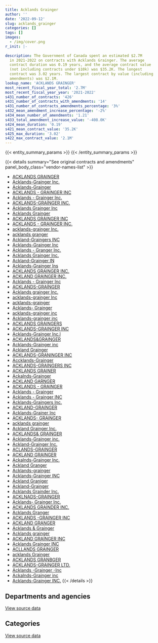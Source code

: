 ```yaml
---
title: Acklands Grainger
author: ''
date: '2022-09-12'
slug: acklands_grainger
categories: []
tags: []
images:
  - /img/cover.png
r_init: |-
  
description: The Government of Canada spent an estimated $2.7M
  in 2021-2022 on contracts with Acklands Grainger. The average
  contract duration was 0.19 years, and the average contract value
  (not including contracts under $10k) was $35.2K. The longest
  contract was 3.02 years. The largest contract by value (including
  amendments) was $2.1M.
lookup_name: 'ACKLANDS GRAINGER'
most_recent_fiscal_year_total: '2.7M'
most_recent_fiscal_year_year: '2021-2022'
s431_number_of_contracts: '426'
s431_number_of_contracts_with_amendments: '14'
s431_number_of_contracts_amendments_percentage: '3%'
s432_mean_amendment_increase_percentage: '-2%'
s434_mean_number_of_amendments: '1.21'
s433_total_amendment_increase_value: '-408.0K'
s424_mean_duration: '0.19'
s421_mean_contract_value: '35.2K'
s425_max_duration: '3.02'
s422_max_contract_value: '2.1M'
---
```


<script src="/rmarkdown-libs/htmlwidgets/htmlwidgets.js"></script>
<link href="/rmarkdown-libs/datatables-css/datatables-crosstalk.css" rel="stylesheet" />
<script src="/rmarkdown-libs/datatables-binding/datatables.js"></script>
<script src="/rmarkdown-libs/jquery/jquery-3.6.0.min.js"></script>
<link href="/rmarkdown-libs/dt-core-bootstrap/css/dataTables.bootstrap.min.css" rel="stylesheet" />
<link href="/rmarkdown-libs/dt-core-bootstrap/css/dataTables.bootstrap.extra.css" rel="stylesheet" />
<script src="/rmarkdown-libs/dt-core-bootstrap/js/jquery.dataTables.min.js"></script>
<script src="/rmarkdown-libs/dt-core-bootstrap/js/dataTables.bootstrap.min.js"></script>
<link href="/rmarkdown-libs/crosstalk/css/crosstalk.min.css" rel="stylesheet" />
<script src="/rmarkdown-libs/crosstalk/js/crosstalk.min.js"></script>
<script src="/rmarkdown-libs/htmlwidgets/htmlwidgets.js"></script>
<link href="/rmarkdown-libs/datatables-css/datatables-crosstalk.css" rel="stylesheet" />
<script src="/rmarkdown-libs/datatables-binding/datatables.js"></script>
<script src="/rmarkdown-libs/jquery/jquery-3.6.0.min.js"></script>
<link href="/rmarkdown-libs/dt-core-bootstrap/css/dataTables.bootstrap.min.css" rel="stylesheet" />
<link href="/rmarkdown-libs/dt-core-bootstrap/css/dataTables.bootstrap.extra.css" rel="stylesheet" />
<script src="/rmarkdown-libs/dt-core-bootstrap/js/jquery.dataTables.min.js"></script>
<script src="/rmarkdown-libs/dt-core-bootstrap/js/dataTables.bootstrap.min.js"></script>
<link href="/rmarkdown-libs/crosstalk/css/crosstalk.min.css" rel="stylesheet" />
<script src="/rmarkdown-libs/crosstalk/js/crosstalk.min.js"></script>

{{< entity_summary_params >}}
{{< /entity_summary_params >}}

{{< details summary="See original contracts and amendments" panel_body_class="vendor-names-list" >}}
- [ACKLANDS GRAINGER](https://search.open.canada.ca/en/ct/?sort=contract_value_f%20desc&page=1&search_text=%22ACKLANDS%20GRAINGER%22)
- [Acklands-Grainger Inc.](https://search.open.canada.ca/en/ct/?sort=contract_value_f%20desc&page=1&search_text=%22Acklands-Grainger%20Inc.%22)
- [Acklands-Grainger](https://search.open.canada.ca/en/ct/?sort=contract_value_f%20desc&page=1&search_text=%22Acklands-Grainger%22)
- [ACKLANDS - GRAINGER INC](https://search.open.canada.ca/en/ct/?sort=contract_value_f%20desc&page=1&search_text=%22ACKLANDS%20-%20GRAINGER%20INC%22)
- [Acklands - Grainger Inc.](https://search.open.canada.ca/en/ct/?sort=contract_value_f%20desc&page=1&search_text=%22Acklands%20-%20Grainger%20Inc.%22)
- [ACKLANDS-GRAINGER INC.](https://search.open.canada.ca/en/ct/?sort=contract_value_f%20desc&page=1&search_text=%22ACKLANDS-GRAINGER%20INC.%22)
- [Acklands Grainger Inc](https://search.open.canada.ca/en/ct/?sort=contract_value_f%20desc&page=1&search_text=%22Acklands%20Grainger%20Inc%22)
- [Acklands Grainger](https://search.open.canada.ca/en/ct/?sort=contract_value_f%20desc&page=1&search_text=%22Acklands%20Grainger%22)
- [ACKLANDS GRAINGER INC](https://search.open.canada.ca/en/ct/?sort=contract_value_f%20desc&page=1&search_text=%22ACKLANDS%20GRAINGER%20INC%22)
- [ACKLANDS - GRAINGER INC.](https://search.open.canada.ca/en/ct/?sort=contract_value_f%20desc&page=1&search_text=%22ACKLANDS%20-%20GRAINGER%20INC.%22)
- [acklands-grainger Inc.](https://search.open.canada.ca/en/ct/?sort=contract_value_f%20desc&page=1&search_text=%22acklands-grainger%20Inc.%22)
- [acklands granger](https://search.open.canada.ca/en/ct/?sort=contract_value_f%20desc&page=1&search_text=%22acklands%20granger%22)
- [Ackland-Graingers INC](https://search.open.canada.ca/en/ct/?sort=contract_value_f%20desc&page=1&search_text=%22Ackland-Graingers%20INC%22)
- [Acklands-Grainger Inc](https://search.open.canada.ca/en/ct/?sort=contract_value_f%20desc&page=1&search_text=%22Acklands-Grainger%20Inc%22)
- [Acklands - Granger Inc.](https://search.open.canada.ca/en/ct/?sort=contract_value_f%20desc&page=1&search_text=%22Acklands%20-%20Granger%20Inc.%22)
- [Acklands Grainger Inc.](https://search.open.canada.ca/en/ct/?sort=contract_value_f%20desc&page=1&search_text=%22Acklands%20Grainger%20Inc.%22)
- [Ackland-Grainger IN](https://search.open.canada.ca/en/ct/?sort=contract_value_f%20desc&page=1&search_text=%22Ackland-Grainger%20IN%22)
- [Acklands-Grainger Ins](https://search.open.canada.ca/en/ct/?sort=contract_value_f%20desc&page=1&search_text=%22Acklands-Grainger%20Ins%22)
- [ACKLANDS GRAINGER INC.](https://search.open.canada.ca/en/ct/?sort=contract_value_f%20desc&page=1&search_text=%22ACKLANDS%20GRAINGER%20INC.%22)
- [ACKLAND GRAINGER INC.](https://search.open.canada.ca/en/ct/?sort=contract_value_f%20desc&page=1&search_text=%22ACKLAND%20GRAINGER%20INC.%22)
- [Acklands - Grainger Inc](https://search.open.canada.ca/en/ct/?sort=contract_value_f%20desc&page=1&search_text=%22Acklands%20-%20Grainger%20Inc%22)
- [ACKLANDS-GRAINGER](https://search.open.canada.ca/en/ct/?sort=contract_value_f%20desc&page=1&search_text=%22ACKLANDS-GRAINGER%22)
- [Acklands grainger Inc.](https://search.open.canada.ca/en/ct/?sort=contract_value_f%20desc&page=1&search_text=%22Acklands%20grainger%20Inc.%22)
- [acklands-grainger Inc](https://search.open.canada.ca/en/ct/?sort=contract_value_f%20desc&page=1&search_text=%22acklands-grainger%20Inc%22)
- [acklands-grainger](https://search.open.canada.ca/en/ct/?sort=contract_value_f%20desc&page=1&search_text=%22acklands-grainger%22)
- [Acklands- Grainger](https://search.open.canada.ca/en/ct/?sort=contract_value_f%20desc&page=1&search_text=%22Acklands-%20Grainger%22)
- [acklands-grainger inc](https://search.open.canada.ca/en/ct/?sort=contract_value_f%20desc&page=1&search_text=%22acklands-grainger%20inc%22)
- [Acklands-grainger inc](https://search.open.canada.ca/en/ct/?sort=contract_value_f%20desc&page=1&search_text=%22Acklands-grainger%20inc%22)
- [ACKLANDS GRAINGERS](https://search.open.canada.ca/en/ct/?sort=contract_value_f%20desc&page=1&search_text=%22ACKLANDS%20GRAINGERS%22)
- [ACKLANDS-GRAINGER INC](https://search.open.canada.ca/en/ct/?sort=contract_value_f%20desc&page=1&search_text=%22ACKLANDS-GRAINGER%20INC%22)
- [Acklands-Grainger Inc.l](https://search.open.canada.ca/en/ct/?sort=contract_value_f%20desc&page=1&search_text=%22Acklands-Grainger%20Inc.l%22)
- [ACKLANDS&GRAINGER](https://search.open.canada.ca/en/ct/?sort=contract_value_f%20desc&page=1&search_text=%22ACKLANDS%26GRAINGER%22)
- [Acklands-Grainger inc](https://search.open.canada.ca/en/ct/?sort=contract_value_f%20desc&page=1&search_text=%22Acklands-Grainger%20inc%22)
- [Ackland Grainger](https://search.open.canada.ca/en/ct/?sort=contract_value_f%20desc&page=1&search_text=%22Ackland%20Grainger%22)
- [ACKLANDS-GRANINGER INC](https://search.open.canada.ca/en/ct/?sort=contract_value_f%20desc&page=1&search_text=%22ACKLANDS-GRANINGER%20INC%22)
- [Accklands-Grainger](https://search.open.canada.ca/en/ct/?sort=contract_value_f%20desc&page=1&search_text=%22Accklands-Grainger%22)
- [ACKLANDS-GRAINGERS INC](https://search.open.canada.ca/en/ct/?sort=contract_value_f%20desc&page=1&search_text=%22ACKLANDS-GRAINGERS%20INC%22)
- [ACKLANDS GRAINER](https://search.open.canada.ca/en/ct/?sort=contract_value_f%20desc&page=1&search_text=%22ACKLANDS%20GRAINER%22)
- [Ackalnds-Grainger](https://search.open.canada.ca/en/ct/?sort=contract_value_f%20desc&page=1&search_text=%22Ackalnds-Grainger%22)
- [ACKLAND GARNGER](https://search.open.canada.ca/en/ct/?sort=contract_value_f%20desc&page=1&search_text=%22ACKLAND%20GARNGER%22)
- [ACKLANDS - GRAINGER](https://search.open.canada.ca/en/ct/?sort=contract_value_f%20desc&page=1&search_text=%22ACKLANDS%20-%20GRAINGER%22)
- [Acklands - Grainger](https://search.open.canada.ca/en/ct/?sort=contract_value_f%20desc&page=1&search_text=%22Acklands%20-%20Grainger%22)
- [Acklands - Grainger INC](https://search.open.canada.ca/en/ct/?sort=contract_value_f%20desc&page=1&search_text=%22Acklands%20-%20Grainger%20INC%22)
- [Acklands-Graingers Inc.](https://search.open.canada.ca/en/ct/?sort=contract_value_f%20desc&page=1&search_text=%22Acklands-Graingers%20Inc.%22)
- [ACKLAND-GRAINGER](https://search.open.canada.ca/en/ct/?sort=contract_value_f%20desc&page=1&search_text=%22ACKLAND-GRAINGER%22)
- [Acklands-Grainer Inc](https://search.open.canada.ca/en/ct/?sort=contract_value_f%20desc&page=1&search_text=%22Acklands-Grainer%20Inc%22)
- [ACKLANDS- GRAINGER](https://search.open.canada.ca/en/ct/?sort=contract_value_f%20desc&page=1&search_text=%22ACKLANDS-%20GRAINGER%22)
- [acklands grainger](https://search.open.canada.ca/en/ct/?sort=contract_value_f%20desc&page=1&search_text=%22acklands%20grainger%22)
- [Ackland Grainger Inc.](https://search.open.canada.ca/en/ct/?sort=contract_value_f%20desc&page=1&search_text=%22Ackland%20Grainger%20Inc.%22)
- [ACKLANDS& GRAINGER](https://search.open.canada.ca/en/ct/?sort=contract_value_f%20desc&page=1&search_text=%22ACKLANDS%26%20GRAINGER%22)
- [Acklands-Grainger inc.](https://search.open.canada.ca/en/ct/?sort=contract_value_f%20desc&page=1&search_text=%22Acklands-Grainger%20inc.%22)
- [Ackland-Grainger Inc.](https://search.open.canada.ca/en/ct/?sort=contract_value_f%20desc&page=1&search_text=%22Ackland-Grainger%20Inc.%22)
- [ACLANDS-GRAINGER](https://search.open.canada.ca/en/ct/?sort=contract_value_f%20desc&page=1&search_text=%22ACLANDS-GRAINGER%22)
- [ACKLAND GRAINGER](https://search.open.canada.ca/en/ct/?sort=contract_value_f%20desc&page=1&search_text=%22ACKLAND%20GRAINGER%22)
- [Ackalnds-Grainger Inc.](https://search.open.canada.ca/en/ct/?sort=contract_value_f%20desc&page=1&search_text=%22Ackalnds-Grainger%20Inc.%22)
- [Ackland Granger](https://search.open.canada.ca/en/ct/?sort=contract_value_f%20desc&page=1&search_text=%22Ackland%20Granger%22)
- [Acklands-grainger](https://search.open.canada.ca/en/ct/?sort=contract_value_f%20desc&page=1&search_text=%22Acklands-grainger%22)
- [Acklands-Grainger INC](https://search.open.canada.ca/en/ct/?sort=contract_value_f%20desc&page=1&search_text=%22Acklands-Grainger%20INC%22)
- [Ackland Graniger](https://search.open.canada.ca/en/ct/?sort=contract_value_f%20desc&page=1&search_text=%22Ackland%20Graniger%22)
- [Ackland-Grainger](https://search.open.canada.ca/en/ct/?sort=contract_value_f%20desc&page=1&search_text=%22Ackland-Grainger%22)
- [Acklands Grainder Inc.](https://search.open.canada.ca/en/ct/?sort=contract_value_f%20desc&page=1&search_text=%22Acklands%20Grainder%20Inc.%22)
- [ACKLNADS-GRAINGER](https://search.open.canada.ca/en/ct/?sort=contract_value_f%20desc&page=1&search_text=%22ACKLNADS-GRAINGER%22)
- [Acklands- Grainger Inc.](https://search.open.canada.ca/en/ct/?sort=contract_value_f%20desc&page=1&search_text=%22Acklands-%20Grainger%20Inc.%22)
- [ACKLANDS GRAINDER INC.](https://search.open.canada.ca/en/ct/?sort=contract_value_f%20desc&page=1&search_text=%22ACKLANDS%20GRAINDER%20INC.%22)
- [Acklands Granger](https://search.open.canada.ca/en/ct/?sort=contract_value_f%20desc&page=1&search_text=%22Acklands%20Granger%22)
- [ACKLANDS -GRAINGER INC](https://search.open.canada.ca/en/ct/?sort=contract_value_f%20desc&page=1&search_text=%22ACKLANDS%20-GRAINGER%20INC%22)
- [ACKLAND GRANGER](https://search.open.canada.ca/en/ct/?sort=contract_value_f%20desc&page=1&search_text=%22ACKLAND%20GRANGER%22)
- [Acklands & Grainger](https://search.open.canada.ca/en/ct/?sort=contract_value_f%20desc&page=1&search_text=%22Acklands%20%26%20Grainger%22)
- [Acklands grainger](https://search.open.canada.ca/en/ct/?sort=contract_value_f%20desc&page=1&search_text=%22Acklands%20grainger%22)
- [ACKLAND GRAINGER INC](https://search.open.canada.ca/en/ct/?sort=contract_value_f%20desc&page=1&search_text=%22ACKLAND%20GRAINGER%20INC%22)
- [Acklands Grainger INC](https://search.open.canada.ca/en/ct/?sort=contract_value_f%20desc&page=1&search_text=%22Acklands%20Grainger%20INC%22)
- [ACLLANDS GRAINGER](https://search.open.canada.ca/en/ct/?sort=contract_value_f%20desc&page=1&search_text=%22ACLLANDS%20GRAINGER%22)
- [acklands Grainger](https://search.open.canada.ca/en/ct/?sort=contract_value_f%20desc&page=1&search_text=%22acklands%20Grainger%22)
- [ACKLANDS GRANBGER](https://search.open.canada.ca/en/ct/?sort=contract_value_f%20desc&page=1&search_text=%22ACKLANDS%20GRANBGER%22)
- [ACKLANDS-GRAINGER LTD.](https://search.open.canada.ca/en/ct/?sort=contract_value_f%20desc&page=1&search_text=%22ACKLANDS-GRAINGER%20LTD.%22)
- [Acklands -Grainger -Inc](https://search.open.canada.ca/en/ct/?sort=contract_value_f%20desc&page=1&search_text=%22Acklands%20-Grainger%20-Inc%22)
- [Ackalnds-Grainger inc](https://search.open.canada.ca/en/ct/?sort=contract_value_f%20desc&page=1&search_text=%22Ackalnds-Grainger%20inc%22)
- [Acklands-Grainger INC.](https://search.open.canada.ca/en/ct/?sort=contract_value_f%20desc&page=1&search_text=%22Acklands-Grainger%20INC.%22)
{{< /details >}}

## Departments and agencies

<div id="htmlwidget-1" style="width:100%;height:auto;" class="datatables html-widget"></div>
<script type="application/json" data-for="htmlwidget-1">{"x":{"style":"bootstrap","filter":"none","vertical":false,"data":[["<a href=\"/departments/cbsa-asfc/\">Canada Border Services Agency<\/a>","<a href=\"/departments/cfia-acia/\">Canadian Food Inspection Agency<\/a>","<a href=\"/departments/csc-scc/\">Correctional Service of Canada<\/a>","<a href=\"/departments/dfatd-maecd/\">Global Affairs Canada<\/a>","<a href=\"/departments/dfo-mpo/\">Fisheries and Oceans Canada<\/a>","<a href=\"/departments/dnd-mdn/\">National Defence<\/a>","<a href=\"/departments/ec/\">Environment and Climate Change Canada<\/a>","<a href=\"/departments/isc-sac/\">Indigenous Services Canada<\/a>","<a href=\"/departments/nrc-cnrc/\">National Research Council Canada<\/a>","<a href=\"/departments/pc/\">Parks Canada<\/a>","<a href=\"/departments/phac-aspc/\">Public Health Agency of Canada<\/a>","<a href=\"/departments/pwgsc-tpsgc/\">Public Services and Procurement Canada<\/a>","<a href=\"/departments/rcmp-grc/\">Royal Canadian Mounted Police<\/a>","<a href=\"/departments/tc/\">Transport Canada<\/a>"],[24862.62,null,10393.79,null,399195.18,1580891.49,36046.88,12070.02,null,22253.48,96869.82,null,119796.66,null],[120849.94,null,65744,183427.96,85029.09,816448.82,23401.95,null,45896.39,null,683413.17,12812.27,127684.81,null],[112687.96,null,148443.45,null,213678.99,1282247.83,null,null,null,null,2481786.47,null,272198.59,20907.6],[45373.37,12924.38,237953.16,25655.04,362082.02,979231.48,null,null,null,6471.66,355417.31,12011.44,665185.76,null]],"container":"<table class=\"table table-striped table-hover row-border order-column display\">\n  <thead>\n    <tr>\n      <th>Department<\/th>\n      <th>2018-2019<\/th>\n      <th>2019-2020<\/th>\n      <th>2020-2021<\/th>\n      <th>2021-2022<\/th>\n    <\/tr>\n  <\/thead>\n<\/table>","options":{"order":[[4,"desc"]],"pageLength":10,"autoWidth":true,"columnDefs":[{"targets":1,"render":"function(data, type, row, meta) {\n    return type !== 'display' ? data : DTWidget.formatCurrency(data, \"$\", 2, 3, \",\", \".\", true, null);\n  }"},{"targets":2,"render":"function(data, type, row, meta) {\n    return type !== 'display' ? data : DTWidget.formatCurrency(data, \"$\", 2, 3, \",\", \".\", true, null);\n  }"},{"targets":3,"render":"function(data, type, row, meta) {\n    return type !== 'display' ? data : DTWidget.formatCurrency(data, \"$\", 2, 3, \",\", \".\", true, null);\n  }"},{"targets":4,"render":"function(data, type, row, meta) {\n    return type !== 'display' ? data : DTWidget.formatCurrency(data, \"$\", 2, 3, \",\", \".\", true, null);\n  }"},{"width":"16%","targets":[1,2,3,4]},{"className":"dt-right","targets":[1,2,3,4]}],"orderClasses":false}},"evals":["options.columnDefs.0.render","options.columnDefs.1.render","options.columnDefs.2.render","options.columnDefs.3.render"],"jsHooks":[]}</script>
<p class="text-right">
<a href="https://github.com/GoC-Spending/contracts-data/tree/main/data/out/vendors/acklands_grainger/summary_by_fiscal_year_by_department.csv" class="source-data-link btn btn-link">View source data</a>
</p>

## Categories

<div id="htmlwidget-2" style="width:100%;height:auto;" class="datatables html-widget"></div>
<script type="application/json" data-for="htmlwidget-2">{"x":{"style":"bootstrap","filter":"none","vertical":false,"data":[["<a href=\"/categories/facilities_and_construction/\">Facilities and construction<\/a>","<a href=\"/categories/office_management/\">Office management<\/a>","<a href=\"/categories/defence/\">Defence<\/a>","<a href=\"/categories/professional_services/\">Professional services<\/a>","<a href=\"/categories/information_technology/\">Information technology<\/a>","<a href=\"/categories/medical/\">Medical<\/a>","<a href=\"/categories/transportation_and_logistics/\">Transportation and logistics<\/a>","<a href=\"/categories/industrial_products_and_services/\">Industrial products and services<\/a>"],[151210.43,125378.33,376139.25,null,null,144787.78,null,1504864.15],[null,193424.77,290809.74,null,null,690702.59,null,989771.29],[22748.15,26840.64,98194.23,null,null,2501820.9,90813.14,1791533.84],[37185.79,437949.69,288992.59,13042.51,16116.08,531409.59,58079.18,1319530.19]],"container":"<table class=\"table table-striped table-hover row-border order-column display\">\n  <thead>\n    <tr>\n      <th>Category<\/th>\n      <th>2018-2019<\/th>\n      <th>2019-2020<\/th>\n      <th>2020-2021<\/th>\n      <th>2021-2022<\/th>\n    <\/tr>\n  <\/thead>\n<\/table>","options":{"order":[[4,"desc"]],"dom":"t","pageLength":30,"autoWidth":true,"columnDefs":[{"targets":1,"render":"function(data, type, row, meta) {\n    return type !== 'display' ? data : DTWidget.formatCurrency(data, \"$\", 2, 3, \",\", \".\", true, null);\n  }"},{"targets":2,"render":"function(data, type, row, meta) {\n    return type !== 'display' ? data : DTWidget.formatCurrency(data, \"$\", 2, 3, \",\", \".\", true, null);\n  }"},{"targets":3,"render":"function(data, type, row, meta) {\n    return type !== 'display' ? data : DTWidget.formatCurrency(data, \"$\", 2, 3, \",\", \".\", true, null);\n  }"},{"targets":4,"render":"function(data, type, row, meta) {\n    return type !== 'display' ? data : DTWidget.formatCurrency(data, \"$\", 2, 3, \",\", \".\", true, null);\n  }"},{"width":"16%","targets":[1,2,3,4]},{"className":"dt-right","targets":[1,2,3,4]}],"orderClasses":false,"lengthMenu":[10,25,30,50,100]}},"evals":["options.columnDefs.0.render","options.columnDefs.1.render","options.columnDefs.2.render","options.columnDefs.3.render"],"jsHooks":[]}</script>
<p class="text-right">
<a href="https://github.com/GoC-Spending/contracts-data/tree/main/data/out/vendors/acklands_grainger/summary_by_fiscal_year_by_category.csv" class="source-data-link btn btn-link">View source data</a>
</p>
